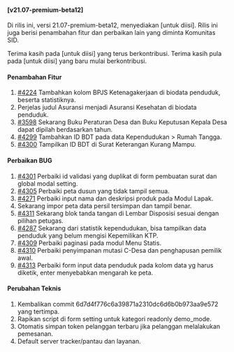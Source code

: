 #### [v21.07-premium-beta12]

Di rilis ini, versi 21.07-premium-beta12, menyediakan [untuk diisi]. Rilis ini juga berisi penambahan fitur dan perbaikan lain yang diminta Komunitas SID.

Terima kasih pada [untuk diisi] yang terus berkontribusi. Terima kasih pula pada [untuk diisi] yang baru mulai berkontribusi.


#### Penambahan Fitur
1. [#4224](https://github.com/OpenSID/OpenSID/issues/4224) Tambahkan kolom BPJS Ketenagakerjaan di biodata penduduk, beserta statistiknya.
2. Perjelas judul Asuransi menjadi Asuransi Kesehatan di biodata penduduk.
3. [#3598](https://github.com/OpenSID/OpenSID/issues/3598) Sekarang Buku Peraturan Desa dan Buku Keputusan Kepala Desa dapat dipilah berdasarkan tahun.
4. [#4299](https://github.com/OpenSID/OpenSID/issues/4299) Tambahkan ID BDT pada data Kependudukan > Rumah Tangga.
5. [#4300](https://github.com/OpenSID/OpenSID/issues/4300) Tampilkan ID BDT di Surat Keterangan Kurang Mampu.


#### Perbaikan BUG
1. [#4301](https://github.com/OpenSID/OpenSID/issues/4301) Perbaiki id validasi yang duplikat di form pembuatan surat dan global modal setting.
2. [#4305](https://github.com/OpenSID/OpenSID/issues/4301) Perbaiki peta dusun yang tidak tampil semua.
3. [#4271](https://github.com/OpenSID/OpenSID/issues/4271) Perbaiki input nama dan deskripsi produk pada Modul Lapak.
4. Sekarang impor peta data persil tersimpan dan tampil benar.
5. [#4311](https://github.com/OpenSID/OpenSID/issues/4311) Sekarang blok tanda tangan di Lembar Disposisi sesuai dengan pilihan petugas.
6. [#4287](https://github.com/OpenSID/OpenSID/issues/4287) Sekarang dari statistik kependudukan, bisa tampilkan data penduduk yang belum mengisi Kepemilikan KTP.
7. [#4309](https://github.com/OpenSID/OpenSID/issues/4309) Perbaiki paginasi pada modul Menu Statis.
8. [#4310](https://github.com/OpenSID/OpenSID/issues/4310) Perbaiki penyimpanan mutasi C-Desa dan penghapusan pemilik awal.
9. [#4313](https://github.com/OpenSID/OpenSID/issues/4313) Perbaiki form input data penduduk pada kolom data yg harus diketik, enter menyebabkan mengarah ke peta.


#### Perubahan Teknis
1. Kembalikan commit 6d7d4f776c6a39871a2310dc6d6b0b973aa9e572 yang tertimpa.
2. Rapikan script di form setting untuk kategori readonly demo_mode.
3. Otomatis simpan token pelanggan terbaru jika pelanggan melalakukan pemesanan.
4. Default server tracker/pantau dan layanan.
